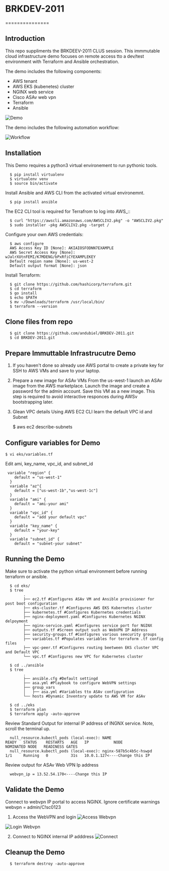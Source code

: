 # BRKDEV-2011
===============

Introduction
------------

This repo suppliments the BRKDEEV-2011 CLUS session. This immmutable cloud infrastructure demo focuses on remote access tto a dev/test environment with Terraform and Ansible orchestration.

The demo includes the following components:

- AWS tenant
- AWS EKS (kubenetes) cluster
- NGINX web service
- Cisco ASAv web vpn
- Terraform
- Ansible

![Demo](https://github.com/andubiel/BRKDEV-2011/blob/main/images/Screen%20Shot%202021-02-21%20at%2010.11.08%20PM.png)

The demo includes the following automation workflow:

![Workflow](https://github.com/andubiel/BRKDEV-2011/blob/main/images/Screen%20Shot%202021-02-21%20at%2010.15.52%20PM.png)

Installation
------------
This Demo requires a python3 virtual environement to run pythonic tools.

      $ pip install virtualenv
      $ virtualenv venv
      $ source bin/activate
   
   
Install Ansible and AWS CLI from the activated virtual environemnt.

      $ pip install ansible


The EC2 CLI tool is required for Terrafrom to log into AWS_::

      $ curl "https://awscli.amazonaws.com/AWSCLIV2.pkg" -o "AWSCLIV2.pkg"
      $ sudo installer -pkg AWSCLIV2.pkg -target /

Configure your own AWS credentials:

      $ aws configure
      AWS Access Key ID [None]: AKIAIOSFODNN7EXAMPLE
      AWS Secret Access Key [None]: wJalrXUtnFEMI/K7MDENG/bPxRfiCYEXAMPLEKEY
      Default region name [None]: us-west-2
      Default output format [None]: json
   
Install Terraform:

      $ git clone https://github.com/hashicorp/terraform.git
      $ cd terraform
      $ go install
      $ echo $PATH
      $ mv ~/Downloads/terraform /usr/local/bin/
      $ terraform --version
      
Clone files from repo
------------

      $ git clone https://github.com/andubiel/BRKDEV-2011.git
      $ cd BRKDEV-2011.git
      

Prepare Immuttable Infrastrucutre Demo
------------

1) If you haven't done so already use AWS portal to create a private key for SSH to AWS VMs and save to your laptop.
 
2) Prepare a new image for ASAv VMs
From the us-west-1 launch an ASAv image from the AWS marketplace. Launch the image and create a password for the admin account. Save this VM as a new image. This step is required to avoid interactive responces during AWSv bootstrapping later.

3) Glean VPC details 
Using AWS EC2 CLI learn the default VPC id and Subnet

    $ aws ec2 describe-subnets


Configure variables for Demo
------------

    $ vi eks/variables.tf
Edit ami, key_name, vpc_id, and subnet_id

     variable "region" {
        default = "us-west-1"
      }
      variable "az"{
        default = ["us-west-1b","us-west-1c"]
      }
      variable "ami" {
        default = "ami-your ami"
      }
      variable "vpc_id" {
        default = "add your default vpc"
      }
      variable "key_name" {
        default = "your-key"
      }
      variable "subnet_id" {
        default = "subnet-your subnet"

Running the Demo
------------

Make sure to activate the python virtual environment before running terraform or ansible.

      $ cd eks/
      $ tree
            .
            ├── ec2.tf #Configures ASAv VM and Ansible provisioner for post boot configuration
            ├── eks-cluster.tf #Configures AWS EKS Kubernetes cluster
            ├── kubernetes.tf #Configures Kubernetes credentials
            ├── nginx-deployment.yaml #Configures Kubernetes NGINX delpoyment 
            ├── nginx-service.yaml #Configures service port for NGINX
            ├── outputs.tf #Screen output such as WebVPN IP Address
            ├── security-groups.tf #Configures various seecurity groups
            ├── variables.tf #Populates variables for terraform .tf config files
            ├── vpc-peer.tf #Configures routing beetween EKS cluster VPC and Default VPC 
            └── vpc.tf #Configures new VPC for Kubernetes cluster
            
      $ cd ../ansible
      $ tree
            .
            ├── ansible.cfg #Default settingd
            ├── asa.yml #Playbook to configure WebVPN settings
            ├── group_vars 
            │   ├── asa.yml #Variables tto ASAv configuration
            └── hosts #Dynamic Inventory update to AWS VM for ASAv
            
      $ cd ../eks 
      $ terraform plan
      $ terraform apply -auto-approve
      
      
Review Standard Output for internal IP address of INGNX service. Note, scroll the terminal up. 
      
      null_resource.kubectl_pods (local-exec): NAME                     READY   STATUS    RESTARTS   AGE   IP           NODE                                             NOMINATED NODE   READINESS GATES
      null_resource.kubectl_pods (local-exec): nginx-587b5c4b5c-hswpd   1/1     Running   0          31s   10.0.1.127<----Change this IP

Review output for ASAv Web VPN Ip address

      webvpn_ip = 13.52.54.170<----Change this IP
      
Validate the Demo
------------
Connect to webvpn IP portal to access NGINX.
Ignore certificate warnings
webvpn = admin/C!sc0123

1) Access the WebVPN and login
![Access Webvpn](https://github.com/andubiel/BRKDEV-2011/blob/main/images/Screen%20Shot%202021-02-21%20at%209.55.06%20PM.png)

![Login Webvpn](https://github.com/andubiel/BRKDEV-2011/blob/main/images/Screen%20Shot%202021-02-21%20at%209.53.17%20PM.png)


2) Connect to NGINX internal IP adddress
![Connect](https://github.com/andubiel/BRKDEV-2011/blob/main/images/Screen%20Shot%202021-02-21%20at%209.55.16%20PM.png)

Cleanup the Demo
------------

      $ terraform destroy -auto-approve
      
      
     
    
